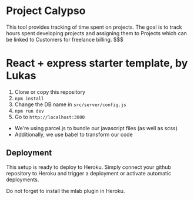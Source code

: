 # Project Calypso
This tool provides tracking of time spent on projects.
The goal is to track hours spent developing projects and assigning them to Projects which can be linked to Customers for freelance billing. $$$

# React + express starter template, by Lukas

1. Clone or copy this repository
2. `npm install`
3. Change the DB name in `src/server/config.js`
4. `npm run dev`
5. Go to `http://localhost:3000`

-   We're using parcel.js to bundle our javascript files (as well as scss)
-   Additionally, we use babel to transform our code

## Deployment

This setup is ready to deploy to Heroku. Simply connect your github repository to Heroku and trigger a deployment or activate automatic deployments.

Do not forget to install the mlab plugin in Heroku.
